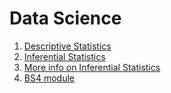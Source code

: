 # Data Science 
1. [Descriptive Statistics](https://medium.com/@zahidu864/exploring-descriptive-statistics-in-data-science-with-python-9b8ec4b4887b)
2. [Inferential Statistics](https://medium.com/@zahidu864/exploring-inferential-statistics-part-1-in-data-science-with-python-563b307dca10)
3. [More info on Inferential Statistics](https://medium.com/@zahidu864/exploring-inferential-statistics-part-2-in-data-science-with-python-fea3cc0c380d)
4. [BS4 module](https://www.geeksforgeeks.org/python/beautifulsoup4-module-python/)
